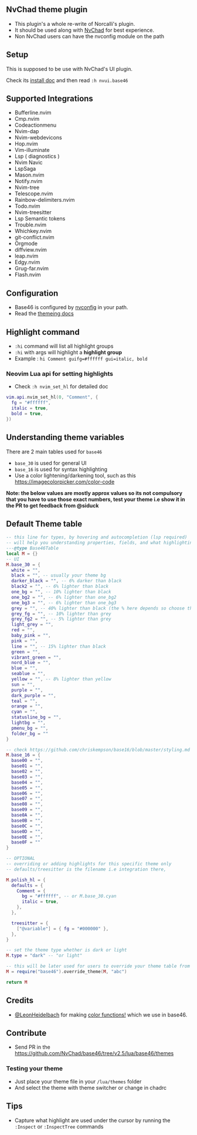 ## NvChad theme plugin

- This plugin's a whole re-write of Norcalli's plugin.
- It should be used along with [NvChad](https://github.com/NvChad/NvChad) for best experience.
- Non NvChad users can have the nvconfig module on the path

## Setup
This is supposed to be use with NvChad's UI plugin.

Check its [install doc](https://github.com/NvChad/ui?tab=readme-ov-file#install)
and then read `:h nvui.base46`

## Supported Integrations

- Bufferline.nvim
- Cmp.nvim
- Codeactionmenu
- Nvim-dap
- Nvim-webdevicons
- Hop.nvim
- Vim-illuminate
- Lsp ( diagnostics )
- Nvim Navic
- LspSaga
- Mason.nvim
- Notify.nvim
- Nvim-tree
- Telescope.nvim
- Rainbow-delimiters.nvim
- Todo.nvim
- Nvim-treesitter
- Lsp Semantic tokens
- Trouble.nvim
- Whichkey.nvim
- git-conflict.nvim
- Orgmode
- diffview.nvim
- leap.nvim
- Edgy.nvim
- Grug-far.nvim
- Flash.nvim

## Configuration

- Base46 is configured by [nvconfig](https://github.com/NvChad/ui/blob/v2.5/lua/nvconfig.lua) in your path.
- Read the [themeing docs](https://nvchad.com/docs/config/theming)

## Highlight command

- `:hi` command will list all highlight groups
- `:hi` with args will highlight a **highlight group**
-  Example : `hi Comment guifg=#ffffff gui=italic, bold`

### Neovim Lua api for setting highlights

- Check `:h nvim_set_hl` for detailed doc

```lua
vim.api.nvim_set_hl(0, "Comment", {
  fg = "#ffffff",
  italic = true,
  bold = true,
})
```
## Understanding theme variables

There are 2 main tables used for `base46`

- `base_30` is used for general UI
- `base_16` is used for syntax highlighting
- Use a color lightening/darkening tool, such as this
  https://imagecolorpicker.com/color-code

**Note: the below values are mostly approx values so its not compulsory that you
have to use those exact numbers, test your theme i.e show it in the PR to get
feedback from @siduck**

## Default Theme table

```lua
-- this line for types, by hovering and autocompletion (lsp required)
-- will help you understanding properties, fields, and what highlightings the color used for
---@type Base46Table
local M = {}
-- UI
M.base_30 = {
  white = "",
  black = "", -- usually your theme bg
  darker_black = "", -- 6% darker than black
  black2 = "", -- 6% lighter than black
  one_bg = "", -- 10% lighter than black
  one_bg2 = "", -- 6% lighter than one_bg2
  one_bg3 = "", -- 6% lighter than one_bg3
  grey = "", -- 40% lighter than black (the % here depends so choose the perfect grey!)
  grey_fg = "", -- 10% lighter than grey
  grey_fg2 = "", -- 5% lighter than grey
  light_grey = "",
  red = "",
  baby_pink = "",
  pink = "",
  line = "", -- 15% lighter than black
  green = "",
  vibrant_green = "",
  nord_blue = "",
  blue = "",
  seablue = "",
  yellow = "", -- 8% lighter than yellow
  sun = "",
  purple = "",
  dark_purple = "",
  teal = "",
  orange = "",
  cyan = "",
  statusline_bg = "",
  lightbg = "",
  pmenu_bg = "",
  folder_bg = ""
}

-- check https://github.com/chriskempson/base16/blob/master/styling.md for more info
M.base_16 = {
  base00 = "",
  base01 = "",
  base02 = "",
  base03 = "",
  base04 = "",
  base05 = "",
  base06 = "",
  base07 = "",
  base08 = "",
  base09 = "",
  base0A = "",
  base0B = "",
  base0C = "",
  base0D = "",
  base0E = "",
  base0F = ""
}

-- OPTIONAL
-- overriding or adding highlights for this specific theme only
-- defaults/treesitter is the filename i.e integration there,

M.polish_hl = {
  defaults = {
    Comment = {
      bg = "#ffffff", -- or M.base_30.cyan
      italic = true,
    },
  },

  treesitter = {
    ["@variable"] = { fg = "#000000" },
  },
}

-- set the theme type whether is dark or light
M.type = "dark" -- "or light"

-- this will be later used for users to override your theme table from chadrc
M = require("base46").override_theme(M, "abc")

return M
```

## Credits

- [@LeonHeidelbach](https://github.com/LeonHeidelbach) for making [color functions!](https://github.com/LeonHeidelbach/lua_color_tools) which we use in base46.

## Contribute

- Send PR in the https://github.com/NvChad/base46/tree/v2.5/lua/base46/themes

### Testing your theme

- Just place your theme file in your `/lua/themes` folder
- And select the theme with theme switcher or change in chadrc

## Tips

- Capture what highlight are used under the cursor by running the `:Inspect` or
  `:InspectTree` commands
